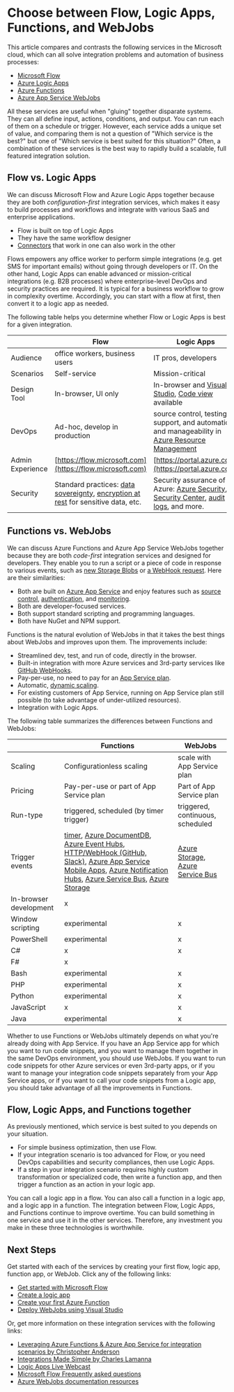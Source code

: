<properties
	pageTitle="Choose between Flow, Logic Apps, Functions, and WebJobs | Microsoft Azure"
	description="Compare and contrast the for cloud integration services from Microsoft and decide which service(s) you should use."
	services="functions,app-service\logic"
	documentationCenter="na"
	authors="cephalin"
	manager="wpickett"
	tags=""
	keywords="microsoft flow, flow, logic apps, azure functions, functions, azure webjobs, webjobs, event processing, dynamic compute, serverless architecture"/>

<tags
	ms.service="functions"
	ms.devlang="multiple"
	ms.topic="article"
	ms.tgt_pltfrm="multiple"
	ms.workload="na"
	ms.date="09/08/2016"
	ms.author="chrande; glenga"/>

# Choose between Flow, Logic Apps, Functions, and WebJobs

This article compares and contrasts the following services in the Microsoft cloud, which can all solve integration 
problems and automation of business processes:

- [Microsoft Flow](https://flow.microsoft.com/)
- [Azure Logic Apps](https://azure.microsoft.com/services/logic-apps/)
- [Azure Functions](https://azure.microsoft.com/services/functions/)
- [Azure App Service WebJobs](../app-service-web/web-sites-create-web-jobs.md)

All these services are useful when "gluing" together disparate systems. They can all define input, actions, 
conditions, and output. You can run each of them on a schedule or trigger. However, each service adds a unique set of 
value, and comparing them is not a question of "Which service is the best?" but one of "Which service is best suited 
for this situation?" Often, a combination of these services is the best way to rapidly build a scalable, full featured 
integration solution.

<a name="flow"></a>
## Flow vs. Logic Apps

We can discuss Microsoft Flow and Azure Logic Apps together because they are both *configuration-first* 
integration services, which makes it easy to build processes and workflows and integrate with various SaaS and enterprise applications. 

- Flow is built on top of Logic Apps
- They have the same workflow designer
- [Connectors](../connectors/apis-list.md) that work in one can also work in the other

Flows empowers any office worker to perform simple integrations (e.g. get SMS for important emails) without going through 
developers or IT. On the other hand, Logic Apps can enable advanced or mission-critical integrations (e.g. B2B processes) 
where enterprise-level DevOps and security practices are required. It is typical for a business workflow to grow in 
complexity overtime. Accordingly, you can start with a flow at first, then convert it to a logic app as needed.

The following table helps you determine whether Flow or Logic Apps is best for a given integration.

|               | Flow                                                                             | Logic Apps                                                                                          |
|---------------|----------------------------------------------------------------------------------|-----------------------------------------------------------------------------------------------------|
| Audience      | office workers, business users                                                   | IT pros, developers                                                                                 |
| Scenarios     | Self-service                                                                     | Mission-critical                                                                                    |
| Design Tool   | In-browser, UI only                                                              | In-browser and [Visual Studio](../app-service/logic/app-service-logic-deploy-from-vs.md), [Code view](../app-service-logic/app-service-logic-author-definitions.md) available |
| DevOps        | Ad-hoc, develop in production                                                    | source control, testing, support, and automation and manageability in [Azure Resource Management](../app-service-logic/app-service-logic-arm-provision.md)|
| Admin Experience| [https://flow.microsoft.com](https://flow.microsoft.com)                       | [https://portal.azure.com](https://portal.azure.com)                                                |
| Security      | Standard practices: [data sovereignty](https://wikipedia.org/wiki/Technological_Sovereignty), [encryption at rest](https://wikipedia.org/wiki/Data_at_rest#Encryption) for sensitive data, etc. | Security assurance of Azure: [Azure Security](https://www.microsoft.com/trustcenter/Security/AzureSecurity), [Security Center](https://azure.microsoft.com/services/security-center/), [audit logs](https://azure.microsoft.com/blog/azure-audit-logs-ux-refresh/), and more. |

<a name="function"></a>
## Functions vs. WebJobs

We can discuss Azure Functions and Azure App Service WebJobs together because they are both *code-first* integration services
and designed for developers. They enable you to run a script or a piece of code in response to various events, such 
as [new Storage Blobs](functions-bindings-storage.md) or [a WebHook request](functions-bindings-http-webhook.md). Here are 
their similarities: 

- Both are built on [Azure App Service](../app-service/app-service-value-prop-what-is.md) and enjoy features such as 
[source control](../app-service-web/app-service-continuous-deployment.md), 
[authentication](../app-service/app-service-authentication-overview.md), and [monitoring](../app-service-web/web-sites-monitor.md).
- Both are developer-focused services.
- Both support standard scripting and programming languages.
- Both have NuGet and NPM support.

Functions is the natural evolution of WebJobs in that it takes the best things about WebJobs and improves upon them. The improvements
include: 

- Streamlined dev, test, and run of code, directly in the browser.
- Built-in integration with more Azure services and 3rd-party services like [GitHub WebHooks](https://developer.github.com/webhooks/creating/).
- Pay-per-use, no need to pay for an [App Service plan](../app-service/azure-web-sites-web-hosting-plans-in-depth-overview.md).
- Automatic, [dynamic scaling](functions-scale.md).
- For existing customers of App Service, running on App Service plan still possible (to take advantage of under-utilized resources).
- Integration with Logic Apps.

The following table summarizes the differences between Functions and WebJobs:

|                        | Functions                                                                                                                                                                | WebJobs                            |
|------------------------|--------------------------------------------------------------------------------------------------------------------------------------------------------------------------|------------------------------------|
| Scaling                | Configurationless scaling                                                                                                                                                | scale with App Service plan        |
| Pricing                | Pay-per-use or part of App Service plan                                                                                                                                  | Part of App Service plan           |
| Run-type               | triggered, scheduled (by timer trigger)                                                                                                                                  | triggered, continuous, scheduled   |
| Trigger events         | [timer](functions-bindings-timer.md), [Azure DocumentDB](functions-bindings-documentdb.md), [Azure Event Hubs](functions-bindings-event-hubs), [HTTP/WebHook (GitHub, Slack)](functions-bindings-http-webhook.md), [Azure App Service Mobile Apps](functions-bindings-mobile-apps.md), [Azure Notification Hubs](functions-bindings-notification-hubs.md), [Azure Service Bus](functions-bindings-service-bus.md), [Azure Storage](articles/functions-bindings-storage.md) | [Azure Storage](websites-dotnet-webjobs-sdk-storage-blobs-how-to.md), [Azure Service Bus](websites-dotnet-webjobs-sdk-service-bus.md)         |
| In-browser development | x                                                                                                                                                                        |                                    |
| Window scripting       | experimental                                                                                                                                                             | x                                  |
| PowerShell             | experimental                                                                                                                                                             | x                                  |
| C#                     | x                                                                                                                                                                        | x                                  |
| F#                     | x                                                                                                                                                                        |                                    |
| Bash                   | experimental                                                                                                                                                             | x                                  |
| PHP                    | experimental                                                                                                                                                             | x                                  |
| Python                 | experimental                                                                                                                                                             | x                                  |
| JavaScript             | x                                                                                                                                                                        | x                                  |
| Java                   | experimental                                                                                                                                                             | x                                  |

Whether to use Functions or WebJobs ultimately depends on what you're already doing with App Service. If you have an App Service 
app for which you want to run code snippets, and you want to manage them together in the same DevOps environment, you 
should use WebJobs. If you want to run code snippets for other Azure services or even 3rd-party apps, or if you want to 
manage your integration code snippets separately from your App Service apps, or if you want to call your code snippets from a 
Logic app, you should take advantage of all the improvements in Functions.  

<a name="together"></a>
## Flow, Logic Apps, and Functions together

As previously mentioned, which service is best suited to you depends on your situation. 

- For simple business optimization, then use Flow.
- If your integration scenario is too advanced for Flow, or you need DevOps capabilities and security compliances, then use Logic Apps.
- If a step in your integration scenario requires highly custom transformation or specialized code, then write a 
function app, and then trigger a function as an action in your logic app.

You can call a logic app in a flow. You can also call a function in a logic app, and a logic app in a function. 
The integration between Flow, Logic Apps, and Functions continue to improve overtime. You can 
build something in one service and use it in the other services. Therefore, any investment you make in these three 
technologies is worthwhile.

## Next Steps

Get started with each of the services by creating your first flow, logic app, function app, or WebJob. Click any of the following links:

- [Get started with Microsoft Flow](https://flow.microsoft.com/en-us/documentation/getting-started/)
- [Create a logic app](../app-service-logic/app-service-logic-create-a-logic-app.md)
- [Create your first Azure Function](../azure-functions/functions-create-first-azure-function.md)
- [Deploy WebJobs using Visual Studio](../app-service-web/websites-dotnet-deploy-webjobs.md)

Or, get more information on these integration services with the following links:

- [Leveraging Azure Functions & Azure App Service for integration scenarios by Christopher Anderson](http://www.biztalk360.com/integrate-2016-resources/leveraging-azure-functions-azure-app-service-integration-scenarios/)
- [Integrations Made Simple by Charles Lamanna](http://www.biztalk360.com/integrate-2016-resources/integrations-made-simple/)
- [Logic Apps Live Webcast](http://aka.ms/logicappslive)
- [Microsoft Flow Frequently asked questions](https://flow.microsoft.com/documentation/frequently-asked-questions/)
- [Azure WebJobs documentation resources](../app-service-web/websites-webjobs-resources.md)
